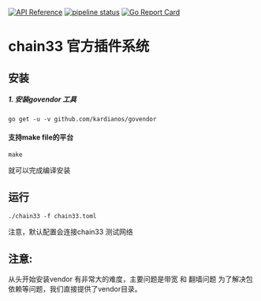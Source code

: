 [![API Reference](
https://camo.githubusercontent.com/915b7be44ada53c290eb157634330494ebe3e30a/68747470733a2f2f676f646f632e6f72672f6769746875622e636f6d2f676f6c616e672f6764646f3f7374617475732e737667
)](https://godoc.org/github.com/33cn/plugin)
[![pipeline status](https://api.travis-ci.org/33cn/plugin.svg?branch=master)](https://travis-ci.org/33cn/plugin/)
[![Go Report Card](https://goreportcard.com/badge/github.com/33cn/plugin?branch=master)](https://goreportcard.com/report/github.com/33cn/plugin)

# chain33 官方插件系统

## 安装

##### 1. 安装govendor 工具

```
go get -u -v github.com/kardianos/govendor
```

#### 支持make file的平台

```
make
```
就可以完成编译安装

## 运行

```
./chain33 -f chain33.toml
```
注意，默认配置会连接chain33 测试网络

## 注意:

从头开始安装vendor 有非常大的难度，主要问题是带宽 和 翻墙问题
为了解决包依赖等问题，我们直接提供了vendor目录。


